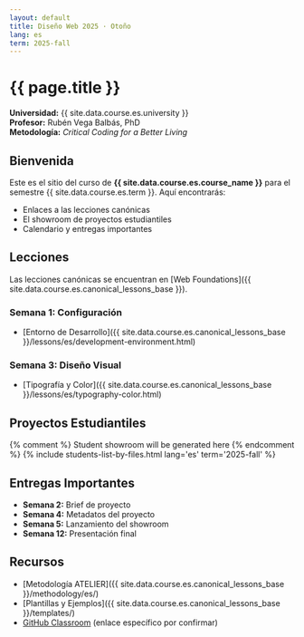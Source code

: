 ```yaml
---
layout: default
title: Diseño Web 2025 · Otoño
lang: es
term: 2025-fall
---
```


# {{ page.title }}

**Universidad:** {{ site.data.course.es.university }}  
**Profesor:** Rubén Vega Balbás, PhD  
**Metodología:** _Critical Coding for a Better Living_

## Bienvenida

Este es el sitio del curso de **{{ site.data.course.es.course_name }}** para el semestre {{ site.data.course.es.term }}. Aquí encontrarás:

- Enlaces a las lecciones canónicas
- El showroom de proyectos estudiantiles
- Calendario y entregas importantes

## Lecciones

Las lecciones canónicas se encuentran en [Web Foundations]({{ site.data.course.es.canonical_lessons_base }}).

### Semana 1: Configuración

- [Entorno de Desarrollo]({{ site.data.course.es.canonical_lessons_base }}/lessons/es/development-environment.html)

### Semana 3: Diseño Visual

- [Tipografía y Color]({{ site.data.course.es.canonical_lessons_base }}/lessons/es/typography-color.html)

## Proyectos Estudiantiles

{% comment %} Student showroom will be generated here {% endcomment %}
{% include students-list-by-files.html lang='es' term='2025-fall' %}

## Entregas Importantes

- **Semana 2:** Brief de proyecto
- **Semana 4:** Metadatos del proyecto
- **Semana 5:** Lanzamiento del showroom
- **Semana 12:** Presentación final

## Recursos

- [Metodología ATELIER]({{ site.data.course.es.canonical_lessons_base }}/methodology/es/)
- [Plantillas y Ejemplos]({{ site.data.course.es.canonical_lessons_base }}/templates/)
- [GitHub Classroom](https://classroom.github.com/) (enlace específico por confirmar)

